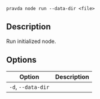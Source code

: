 <!--
THIS FILE IS GENERATED. DO NOT EDIT MANUALLY!
-->

```pravda node run --data-dir <file>```

## Description
Run initialized node.
## Options

|Option|Description|
|----|----|
|`-d`, `--data-dir`|
